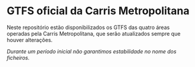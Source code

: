 # GTFS oficial da Carris Metropolitana

Neste repositório estão disponibilizados os GTFS das quatro áreas operadas pela Carris Metropolitana, que serão
atualizados sempre que houver alterações.

_Durante um período inicial não garantimos estabilidade no nome dos ficheiros._
